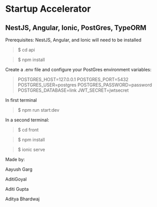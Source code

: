 # Startup Accelerator

## NestJS, Angular, Ionic, PostGres, TypeORM



Prerequisites: NestJS, Angular, and Ionic will need to be installed

> $ cd api

> $ npm install

Create a .env file and configure your PostGres environment variables:

> POSTGRES_HOST=127.0.0.1
> POSTGRES_PORT=5432
> POSTGRES_USER=postgres
> POSTGRES_PASSWORD=password
> POSTGRES_DATABASE=link
> JWT_SECRET=jwtsecret

In first terminal

> $ npm run start:dev

In a second terminal:

> $ cd front

> $ npm install

> $ ionic serve


Made by:

Aayush Garg

AditiGoyal

Aditi Gupta

Aditya Bhardwaj


